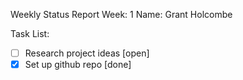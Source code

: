 Weekly Status Report
Week: 1
Name: Grant Holcombe

Task List:
- [ ] Research project ideas [open]
- [x] Set up github repo [done]
